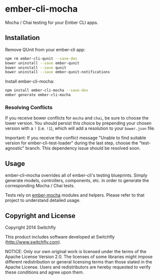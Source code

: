 # ember-cli-mocha

Mocha / Chai testing for your Ember CLI apps.

## Installation

Remove QUnit from your ember-cli app:

```sh
npm rm ember-cli-qunit --save-dev
bower uninstall --save ember-qunit
bower uninstall --save qunit
bower uninstall --save ember-qunit-notifications
```

Install ember-cli-mocha:

```sh
npm install ember-cli-mocha --save-dev
ember generate ember-cli-mocha
```

### Resolving Conflicts
If you receive bower conflicts for `mocha` and `chai`, be sure to choose the lower version. You should persist this choice by prepending your chosen version with a `!` (i.e. `!1`), which will add a resolution to your `bower.json` file.

Important: If you receive the conflict message "Unable to find suitable version
for ember-cli-test-loader" during the last step, choose the "test-agnostic"
branch. This dependency issue should be resolved soon.

## Usage

ember-cli-mocha overrides all of ember-cli's testing blueprints. Simply generate
models, controllers, components, etc. in order to generate the corresponding Mocha
/ Chai tests.

Tests rely on [ember-mocha](https://github.com/switchfly/ember-mocha) modules
and helpers. Please refer to that project to understand detailed usage.

## Copyright and License

Copyright 2014 Switchfly

This product includes software developed at
Switchfly (http://www.switchfly.com).

NOTICE: Only our own original work is licensed under the terms of the Apache
License Version 2.0. The licenses of some libraries might impose different
redistribution or general licensing terms than those stated in the Apache
License. Users and redistributors are hereby requested to verify these
conditions and agree upon them.
